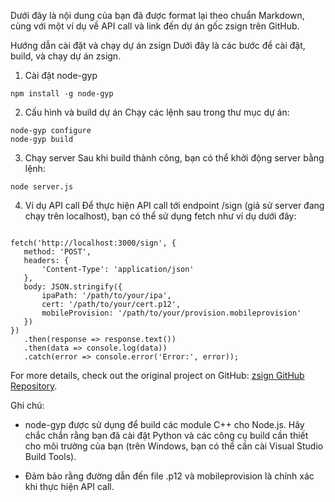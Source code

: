 
Dưới đây là nội dung của bạn đã được format lại theo chuẩn Markdown, cùng với một ví dụ về API call và link đến dự án gốc zsign trên GitHub.

Hướng dẫn cài đặt và chạy dự án zsign
Dưới đây là các bước để cài đặt, build, và chạy dự án zsign.

1. Cài đặt node-gyp

```
npm install -g node-gyp
```
2. Cấu hình và build dự án
Chạy các lệnh sau trong thư mục dự án:

```
node-gyp configure
node-gyp build
```
3. Chạy server
Sau khi build thành công, bạn có thể khởi động server bằng lệnh:

```
node server.js
```
4. Ví dụ API call
Để thực hiện API call tới endpoint /sign (giả sử server đang chạy trên localhost), bạn có thể sử dụng fetch như ví dụ dưới đây:

```javascript:

fetch('http://localhost:3000/sign', {
   method: 'POST',
   headers: {
       'Content-Type': 'application/json'
   },
   body: JSON.stringify({
       ipaPath: '/path/to/your/ipa',
       cert: '/path/to/your/cert.p12',
       mobileProvision: '/path/to/your/provision.mobileprovision'
   })
})
   .then(response => response.text())
   .then(data => console.log(data))
   .catch(error => console.error('Error:', error));
```



For more details, check out the original project on GitHub: [zsign GitHub Repository](https://github.com/zhlynn/zsign).

Ghi chú:

- node-gyp được sử dụng để build các module C++ cho Node.js. Hãy chắc chắn rằng bạn đã cài đặt Python và các công cụ build cần thiết cho môi trường của bạn (trên Windows, bạn có thể cần cài Visual Studio Build Tools).

- Đảm bảo rằng đường dẫn đến file .p12 và mobileprovision là chính xác khi thực hiện API call.
